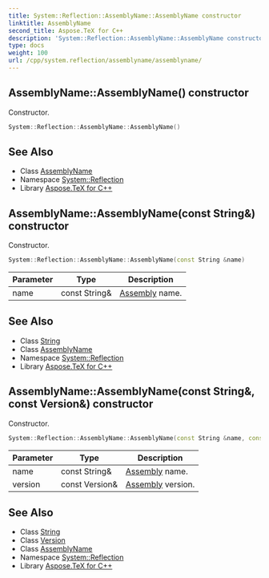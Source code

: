 ```yaml
---
title: System::Reflection::AssemblyName::AssemblyName constructor
linktitle: AssemblyName
second_title: Aspose.TeX for C++
description: 'System::Reflection::AssemblyName::AssemblyName constructor. Constructor in C++.'
type: docs
weight: 100
url: /cpp/system.reflection/assemblyname/assemblyname/
---
```

## AssemblyName::AssemblyName() constructor


Constructor.

```cpp
System::Reflection::AssemblyName::AssemblyName()
```

## See Also

* Class [AssemblyName](../)
* Namespace [System::Reflection](../../)
* Library [Aspose.TeX for C++](../../../)
## AssemblyName::AssemblyName(const String\&) constructor


Constructor.

```cpp
System::Reflection::AssemblyName::AssemblyName(const String &name)
```


| Parameter | Type | Description |
| --- | --- | --- |
| name | const String\& | [Assembly](../../assembly/) name. |

## See Also

* Class [String](../../../system/string/)
* Class [AssemblyName](../)
* Namespace [System::Reflection](../../)
* Library [Aspose.TeX for C++](../../../)
## AssemblyName::AssemblyName(const String\&, const Version\&) constructor


Constructor.

```cpp
System::Reflection::AssemblyName::AssemblyName(const String &name, const Version &version)
```


| Parameter | Type | Description |
| --- | --- | --- |
| name | const String\& | [Assembly](../../assembly/) name. |
| version | const Version\& | [Assembly](../../assembly/) version. |

## See Also

* Class [String](../../../system/string/)
* Class [Version](../../../system/version/)
* Class [AssemblyName](../)
* Namespace [System::Reflection](../../)
* Library [Aspose.TeX for C++](../../../)
